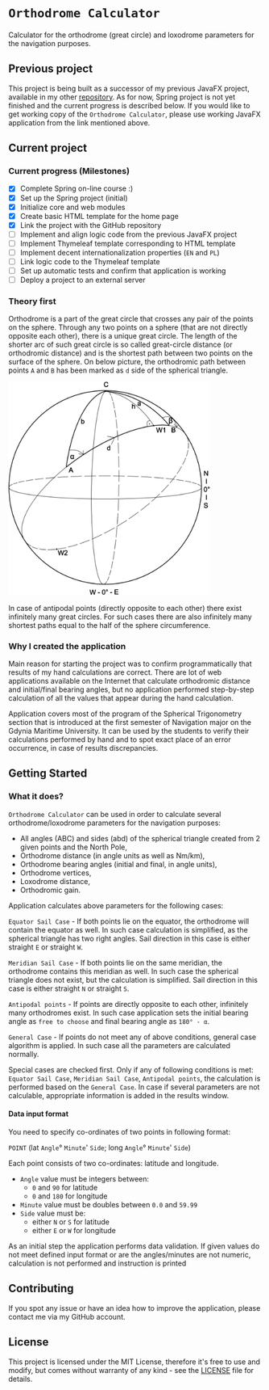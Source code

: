 # `Orthodrome Calculator`

Calculator for the orthodrome (great circle) and loxodrome parameters for the navigation 
purposes.

## Previous project

This project is being built as a successor of my previous JavaFX project, available
in my other [repository](https://github.com/pChocz/orthodrome-calculator-javafx).
As for now, Spring project is not yet finished and the current progress is described
below. If you would like to get working copy of the `Orthodrome Calculator`, please
use working JavaFX application from the link mentioned above.

## Current project

### Current progress (Milestones)

- [x] Complete Spring on-line course :)
- [x] Set up the Spring project (initial)
- [x] Initialize core and web modules
- [x] Create basic HTML template for the home page
- [x] Link the project with the GitHub repository
- [ ] Implement and align logic code from the previous JavaFX project
- [ ] Implement Thymeleaf template corresponding to HTML template
- [ ] Implement decent internationalization properties (`EN` and `PL`)
- [ ] Link logic code to the Thymeleaf template
- [ ] Set up automatic tests and confirm that application is working
- [ ] Deploy a project to an external server

### Theory first

Orthodrome is a part of the great circle that crosses any pair of the points on the sphere.
Through any two points on a sphere (that are not directly opposite each other), there is 
a unique great circle. The length of the shorter arc of such great circle is so called
great-circle distance (or orthodromic distance) and is the shortest path between two 
points on the surface of the sphere. On below picture, the orthodromic path between 
points `A` and `B` has been marked as `d` side of the spherical triangle.

<img src="/pictures/example.svg" width="400">

In case of antipodal points (directly opposite to each other) there exist infinitely many
great circles. For such cases there are also infinitely many shortest paths equal to the
half of the sphere circumference.

### Why I created the application

Main reason for starting the project was to confirm programmatically that results of my
hand calculations are correct. There are lot of web applications available on the
Internet that calculate orthodromic distance and initial/final bearing angles, but
no application performed step-by-step calculation of all the values that appear during
the hand calculation.

Application covers most of the program of the Spherical Trigonometry section
that is introduced at the first semester of Navigation major on the
Gdynia Maritime University. It can be used by the students to verify their 
calculations performed by hand and to spot exact place of an error occurrence,
in case of results discrepancies.

## Getting Started

### What it does?

`Orthodrome Calculator` can be used in order to calculate several orthodrome/loxodrome 
parameters for the navigation purposes:
* All angles (ABC) and sides (abd) of the spherical triangle created from 2 given points and 
the North Pole,
* Orthodrome distance (in angle units as well as Nm/km),
* Orthodrome bearing angles (initial and final, in angle units),
* Orthodrome vertices,
* Loxodrome distance,
* Orthodromic gain.

Application calculates above parameters for the following cases:

`Equator Sail Case` - 
If both points lie on the equator, the orthodrome will contain the equator as well.
In such case calculation is simplified, as the spherical triangle has two
right angles. Sail direction in this case is either straight `E` or straight `W`.

`Meridian Sail Case` - 
If both points lie on the same meridian, the orthodrome contains this meridian as well.
In such case the spherical triangle does not exist, but the calculation is simplified.
Sail direction in this case is either straight `N` or straight `S`.

`Antipodal points` - 
If points are directly opposite to each other, infinitely many orthodromes exist.
In such case application sets the initial bearing angle as `free to choose` and
final bearing angle as `180° - α`.

`General Case` -
If points do not meet any of above conditions, general case algorithm is applied.
In such case all the parameters are calculated normally.

Special cases are checked first. Only if any of following conditions is met:
`Equator Sail Case`, `Meridian Sail Case`, `Antipodal points`, the calculation
is performed based on the `General Case`. In case if several parameters are
not calculable, appropriate information is added in the results window.

#### Data input format

You need to specify co-ordinates of two points in following format:

`POINT` (lat `Angle`° `Minute`' `Side`; long `Angle`° `Minute`' `Side`)

Each point consists of two co-ordinates: latitude and longitude.
* `Angle` value must be integers between:
  * `0` and `90` for latitude
  * `0` and `180` for longitude
* `Minute` value must be doubles between `0.0` and `59.99`
* `Side` value must be:
  * either `N` or `S` for latitude
  * either `E` or `W` for longitude

As an initial step the application performs data validation. If given values do not 
meet defined input format or are the angles/minutes are not numeric, calculation is
not performed and instruction is printed

## Contributing

If you spot any issue or have an idea how to improve the application, please contact 
me via my GitHub account.

## License

This project is licensed under the MIT License, therefore it's free to use and modify,
but comes without warranty of any kind - see the [LICENSE](LICENSE) file for details.
